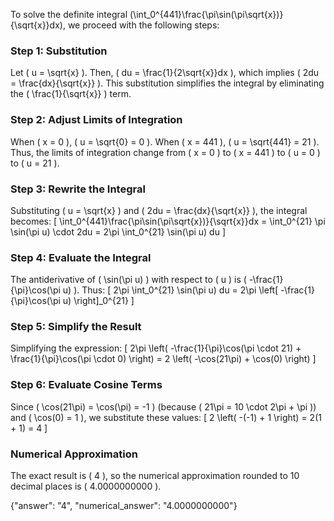 

To solve the definite integral \(\int_0^{441}\frac{\pi\sin(\pi\sqrt{x})}{\sqrt{x}}dx\), we proceed with the following steps:

### Step 1: Substitution
Let \( u = \sqrt{x} \). Then, \( du = \frac{1}{2\sqrt{x}}dx \), which implies \( 2du = \frac{dx}{\sqrt{x}} \). This substitution simplifies the integral by eliminating the \( \frac{1}{\sqrt{x}} \) term.

### Step 2: Adjust Limits of Integration
When \( x = 0 \), \( u = \sqrt{0} = 0 \). When \( x = 441 \), \( u = \sqrt{441} = 21 \). Thus, the limits of integration change from \( x = 0 \) to \( x = 441 \) to \( u = 0 \) to \( u = 21 \).

### Step 3: Rewrite the Integral
Substituting \( u = \sqrt{x} \) and \( 2du = \frac{dx}{\sqrt{x}} \), the integral becomes:
\[
\int_0^{441}\frac{\pi\sin(\pi\sqrt{x})}{\sqrt{x}}dx = \int_0^{21} \pi \sin(\pi u) \cdot 2du = 2\pi \int_0^{21} \sin(\pi u) du
\]

### Step 4: Evaluate the Integral
The antiderivative of \( \sin(\pi u) \) with respect to \( u \) is \( -\frac{1}{\pi}\cos(\pi u) \). Thus:
\[
2\pi \int_0^{21} \sin(\pi u) du = 2\pi \left[ -\frac{1}{\pi}\cos(\pi u) \right]_0^{21}
\]

### Step 5: Simplify the Result
Simplifying the expression:
\[
2\pi \left( -\frac{1}{\pi}\cos(\pi \cdot 21) + \frac{1}{\pi}\cos(\pi \cdot 0) \right) = 2 \left( -\cos(21\pi) + \cos(0) \right)
\]

### Step 6: Evaluate Cosine Terms
Since \( \cos(21\pi) = \cos(\pi) = -1 \) (because \( 21\pi = 10 \cdot 2\pi + \pi \)) and \( \cos(0) = 1 \), we substitute these values:
\[
2 \left( -(-1) + 1 \right) = 2(1 + 1) = 4
\]

### Numerical Approximation
The exact result is \( 4 \), so the numerical approximation rounded to 10 decimal places is \( 4.0000000000 \).

{"answer": "4", "numerical_answer": "4.0000000000"}